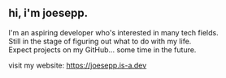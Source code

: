 ## hi, i'm joesepp.

I'm an aspiring developer who's interested in many tech fields. <br>
Still in the stage of figuring out what to do with my life. <br>
Expect projects on my GitHub... some time in the future.

visit my website: https://joesepp.is-a.dev
